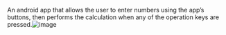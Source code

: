 An android app that allows the user to enter numbers using the app’s buttons, then performs the calculation when any of the operation keys are pressed.![image](https://user-images.githubusercontent.com/44482062/136099712-ff330e5f-5345-45fb-9500-79c6a4a6b5ed.png)
